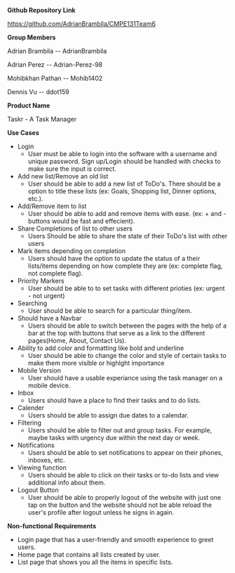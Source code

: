 **Github Repository Link**

https://github.com/AdrianBrambila/CMPE131Team6


**Group Members**

Adrian Brambila  --  AdrianBrambila

Adrian Perez -- Adrian-Perez-98

Mohibkhan Pathan -- Mohib1402

Dennis Vu -- ddot159


**Product Name**

Taskr - A Task Manager


**Use Cases**

- Login
  - User must be able to login into the software with a username and unique password. Sign up/Login should be handled with checks to make sure the input is correct. 
- Add new list/Remove an old list
  - User should be able to add a new list of ToDo's. There should be a option to title these lists (ex: Goals, Shopping list, Dinner options, etc.). 
- Add/Remove item to list
  - User should be able to add and remove items with ease. (ex: + and - buttons would be fast and effecient).
- Share Completions of list to other users
  - Users Should be able to share the state of their ToDo's list with other users 
- Mark items depending on completion
  - Users should have the option to update the status of a their lists/items depending on how complete they are (ex: complete flag, not complete flag). 
- Priority Markers
  - User should be able to to set tasks with different prioties (ex: urgent - not urgent)
- Searching 
  - User should be able to search for a particular thing/item.
- Should have a Navbar
  - Users should be able to switch between the pages with the help of a bar at the top with buttons that serve as a link to the different pages(Home, About, Contact Us).
- Ability to add color and formatting like bold and underline
  - User should be able to change the color and style of certain tasks to make them more visible or highlght importance
- Mobile Version
  - User should have a usable experiance using the task manager on a mobile device.
- Inbox
  - Users should have a place to find their tasks and to do lists.
- Calender 
  - Users should be able to assign due dates to a calendar.
- Filtering
  - Users should be able to filter out and group tasks. For example, maybe tasks with urgency due within the next day or week.
- Notifications
  - Users should be able to set notifications to appear on their phones, inboxes, etc.
- Viewing function
  - Users should be able to click on their tasks or to-do lists and view additional info about them.
- Logout Button
  - User should be able to properly logout of the website with just one tap on the button and the website should not be able reload the user's profile after logout unless he signs in again. 



**Non-functional Requirements**

- Login page that has a user-friendly and smooth experience to greet users.
- Home page that contains all lists created by user.
- List page that shows you all the items in specific lists.

